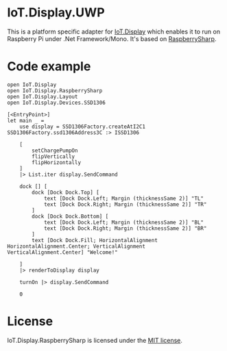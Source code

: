 # IoT.Display.UWP
This is a platform specific adapter for [IoT.Display](https://github.com/serhiiz/IoT.Display) which enables it to run on Raspberry Pi under .Net Framework/Mono. It's based on [RaspberrySharp](https://github.com/JTrotta/RaspberrySharp).

# Code example
```F#
open IoT.Display
open IoT.Display.RaspberrySharp
open IoT.Display.Layout
open IoT.Display.Devices.SSD1306

[<EntryPoint>]
let main _ =
    use display = SSD1306Factory.createAtI2C1 SSD1306Factory.ssd1306Address3C :> ISSD1306

    [
        setChargePumpOn 
        flipVertically 
        flipHorizontally 
    ] 
    |> List.iter display.SendCommand

    dock [] [
        dock [Dock Dock.Top] [
            text [Dock Dock.Left; Margin (thicknessSame 2)] "TL"
            text [Dock Dock.Right; Margin (thicknessSame 2)] "TR"
        ]
        dock [Dock Dock.Bottom] [
            text [Dock Dock.Left; Margin (thicknessSame 2)] "BL"
            text [Dock Dock.Right; Margin (thicknessSame 2)] "BR"
        ]
        text [Dock Dock.Fill; HorizontalAlignment HorizontalAlignment.Center; VerticalAlignment VerticalAlignment.Center] "Welcome!"
        
    ]
    |> renderToDisplay display
    
    turnOn |> display.SendCommand
    
    0
```

# License
IoT.Display.RaspberrySharp is licensed under the [MIT license](LICENSE).
